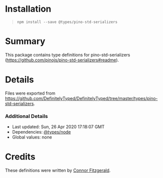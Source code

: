 # Installation
> `npm install --save @types/pino-std-serializers`

# Summary
This package contains type definitions for pino-std-serializers (https://github.com/pinojs/pino-std-serializers#readme).

# Details
Files were exported from https://github.com/DefinitelyTyped/DefinitelyTyped/tree/master/types/pino-std-serializers.

### Additional Details
 * Last updated: Sun, 26 Apr 2020 17:18:07 GMT
 * Dependencies: [@types/node](https://npmjs.com/package/@types/node)
 * Global values: none

# Credits
These definitions were written by [Connor Fitzgerald](https://github.com/connorjayfitzgerald).
